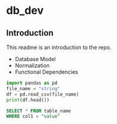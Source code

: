 # db_dev

## Introduction
This readme is an introduction to the repo. 

- Database Model
- Normalization
- Functional Dependencies

```py
import pandas as pd
file_name = "string"
df = pd.read_csv(file_name)
print(df.head())
```

```sql
SELECT * FROM table_name
WHERE col1 = "value"
```
